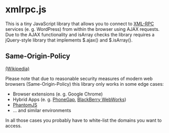 xmlrpc.js
=========

This is a tiny JavaScript library that allows you to connect to [XML-RPC](http://en.wikipedia.org/wiki/XML-RPC) services (e. g. WordPress) from within the browser using AJAX requests. Due to the AJAX functionality and isArray checks the library requires a jQuery-style library that implements $.ajax() and $.isArray().

Same-Origin-Policy
------------------

[(Wikipedia)](http://en.wikipedia.org/wiki/Same_origin_policy)

Please note that due to reasonable security measures of modern web browsers (Same-Origin-Policy) this library only works in some edge cases:

* Browser extensions (e. g. Google Chrome)
* Hybrid Apps (e. g. [PhoneGap](http://phonegap.com/), [BlackBerry WebWorks](http://developer.blackberry.com/html5/))
* [PhantomJS](http://phantomjs.org/)
* … and similar environments

In all those cases you probably have to white-list the domains you want to access.